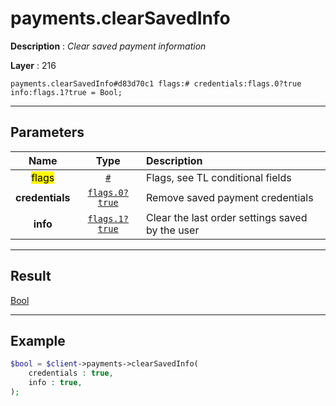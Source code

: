 # payments.clearSavedInfo

**Description** : *Clear saved payment information*

**Layer** : 216

```tl
payments.clearSavedInfo#d83d70c1 flags:# credentials:flags.0?true info:flags.1?true = Bool;
```

---

## Parameters

| Name | Type | Description |
| :---: | :---: | :--- |
| <mark>flags</mark> | [`#`](type/#) | Flags, see TL conditional fields |
| **credentials** | [`flags.0?true`](type/true) | Remove saved payment credentials |
| **info** | [`flags.1?true`](type/true) | Clear the last order settings saved by the user |

---

## Result

[Bool](type/Bool)

---

## Example

```php
$bool = $client->payments->clearSavedInfo(
	credentials : true,
	info : true,
);
```
